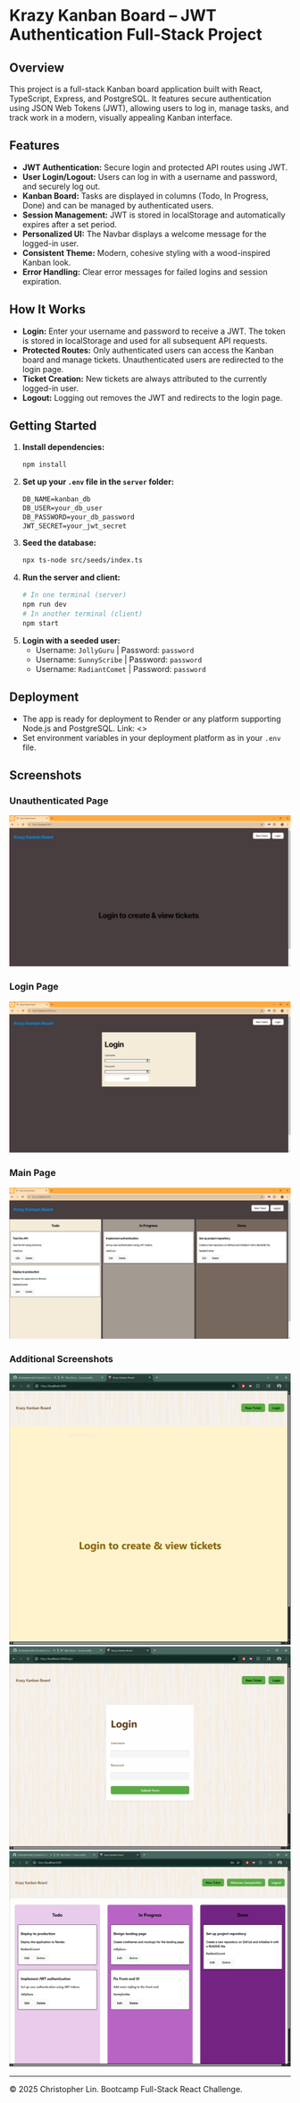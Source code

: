 # Krazy Kanban Board – JWT Authentication Full-Stack Project

## Overview
This project is a full-stack Kanban board application built with React, TypeScript, Express, and PostgreSQL. It features secure authentication using JSON Web Tokens (JWT), allowing users to log in, manage tasks, and track work in a modern, visually appealing Kanban interface.

## Features
- **JWT Authentication:** Secure login and protected API routes using JWT.
- **User Login/Logout:** Users can log in with a username and password, and securely log out.
- **Kanban Board:** Tasks are displayed in columns (Todo, In Progress, Done) and can be managed by authenticated users.
- **Session Management:** JWT is stored in localStorage and automatically expires after a set period.
- **Personalized UI:** The Navbar displays a welcome message for the logged-in user.
- **Consistent Theme:** Modern, cohesive styling with a wood-inspired Kanban look.
- **Error Handling:** Clear error messages for failed logins and session expiration.

## How It Works
- **Login:** Enter your username and password to receive a JWT. The token is stored in localStorage and used for all subsequent API requests.
- **Protected Routes:** Only authenticated users can access the Kanban board and manage tickets. Unauthenticated users are redirected to the login page.
- **Ticket Creation:** New tickets are always attributed to the currently logged-in user.
- **Logout:** Logging out removes the JWT and redirects to the login page.

## Getting Started
1. **Install dependencies:**
   ```bash
   npm install
   ```
2. **Set up your `.env` file in the `server` folder:**
   ```env
   DB_NAME=kanban_db
   DB_USER=your_db_user
   DB_PASSWORD=your_db_password
   JWT_SECRET=your_jwt_secret
   ```
3. **Seed the database:**
   ```bash
   npx ts-node src/seeds/index.ts
   ```
4. **Run the server and client:**
   ```bash
   # In one terminal (server)
   npm run dev
   # In another terminal (client)
   npm start
   ```
5. **Login with a seeded user:**
   - Username: `JollyGuru` | Password: `password`
   - Username: `SunnyScribe` | Password: `password`
   - Username: `RadiantComet` | Password: `password`

## Deployment
- The app is ready for deployment to Render or any platform supporting Node.js and PostgreSQL. Link: <>
- Set environment variables in your deployment platform as in your `.env` file.

## Screenshots

### Unauthenticated Page
![Unauthenticated Page](Assets/14-00-unauthenticated-page.png)

### Login Page
![Login Page](Assets/14-01-login-page.png)

### Main Page
![Main Page](Assets/14-02-main-page.png)

### Additional Screenshots
![Screen Capture 1](Assets/ScreenCapture01.PNG)
![Screen Capture 2](Assets/ScreenCapture02.PNG)
![Screen Capture 3](Assets/ScreenCapture03.PNG)

---
© 2025 Christopher Lin. Bootcamp Full-Stack React Challenge.
